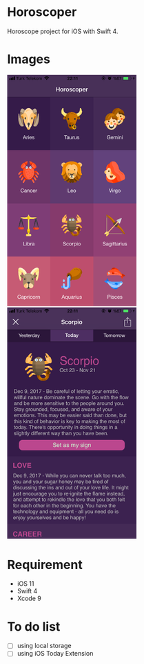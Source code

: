 # Horoscoper
Horoscope project for iOS with Swift 4.

# Images
<img width="300" alt="" src="/ScreenShots/IMG_1724.png">
<img width="300" alt="" src="/ScreenShots/IMG_1725.png">

# Requirement

* iOS 11
* Swift 4
* Xcode 9

# To do list

  - [ ] using local storage
  - [ ] using iOS Today Extension
